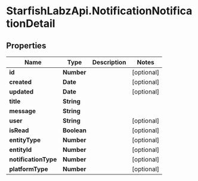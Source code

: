 # StarfishLabzApi.NotificationNotificationDetail

## Properties
Name | Type | Description | Notes
------------ | ------------- | ------------- | -------------
**id** | **Number** |  | [optional] 
**created** | **Date** |  | [optional] 
**updated** | **Date** |  | [optional] 
**title** | **String** |  | 
**message** | **String** |  | 
**user** | **String** |  | [optional] 
**isRead** | **Boolean** |  | [optional] 
**entityType** | **Number** |  | [optional] 
**entityId** | **Number** |  | [optional] 
**notificationType** | **Number** |  | [optional] 
**platformType** | **Number** |  | [optional] 
